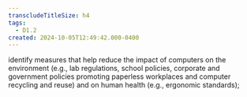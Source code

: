 ```yaml
---
transcludeTitleSize: h4
tags:
  - D1.2
created: 2024-10-05T12:49:42.000-0400
---
```

identify measures that help reduce the impact of computers on the environment (e.g., lab regulations, school policies, corporate and government policies promoting paperless workplaces and computer recycling and reuse) and on human health (e.g., ergonomic standards);